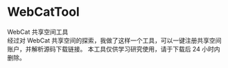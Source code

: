 # WebCatTool
WebCat 共享空间工具  
经过对 WebCat 共享空间的探索，我做了这样一个工具，可以一键注册共享空间账户，并解析源码下载链接。 本工具仅供学习研究使用，请于下载后 24 小时内删除。
